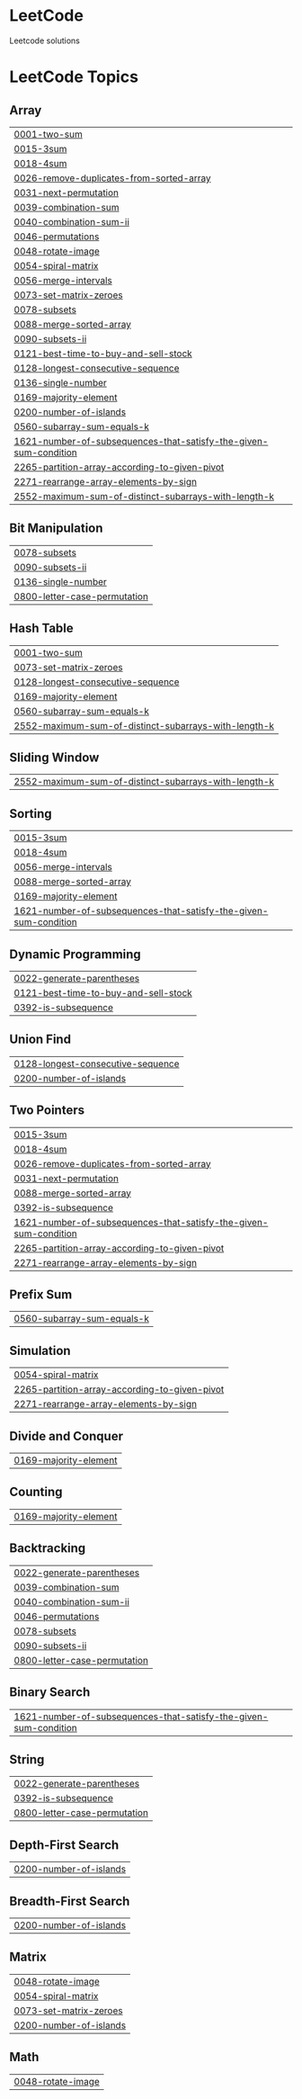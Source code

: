 # LeetCode
Leetcode solutions

<!---LeetCode Topics Start-->
# LeetCode Topics
## Array
|  |
| ------- |
| [0001-two-sum](https://github.com/shruticode81/LeetCode/tree/master/0001-two-sum) |
| [0015-3sum](https://github.com/shruticode81/LeetCode/tree/master/0015-3sum) |
| [0018-4sum](https://github.com/shruticode81/LeetCode/tree/master/0018-4sum) |
| [0026-remove-duplicates-from-sorted-array](https://github.com/shruticode81/LeetCode/tree/master/0026-remove-duplicates-from-sorted-array) |
| [0031-next-permutation](https://github.com/shruticode81/LeetCode/tree/master/0031-next-permutation) |
| [0039-combination-sum](https://github.com/shruticode81/LeetCode/tree/master/0039-combination-sum) |
| [0040-combination-sum-ii](https://github.com/shruticode81/LeetCode/tree/master/0040-combination-sum-ii) |
| [0046-permutations](https://github.com/shruticode81/LeetCode/tree/master/0046-permutations) |
| [0048-rotate-image](https://github.com/shruticode81/LeetCode/tree/master/0048-rotate-image) |
| [0054-spiral-matrix](https://github.com/shruticode81/LeetCode/tree/master/0054-spiral-matrix) |
| [0056-merge-intervals](https://github.com/shruticode81/LeetCode/tree/master/0056-merge-intervals) |
| [0073-set-matrix-zeroes](https://github.com/shruticode81/LeetCode/tree/master/0073-set-matrix-zeroes) |
| [0078-subsets](https://github.com/shruticode81/LeetCode/tree/master/0078-subsets) |
| [0088-merge-sorted-array](https://github.com/shruticode81/LeetCode/tree/master/0088-merge-sorted-array) |
| [0090-subsets-ii](https://github.com/shruticode81/LeetCode/tree/master/0090-subsets-ii) |
| [0121-best-time-to-buy-and-sell-stock](https://github.com/shruticode81/LeetCode/tree/master/0121-best-time-to-buy-and-sell-stock) |
| [0128-longest-consecutive-sequence](https://github.com/shruticode81/LeetCode/tree/master/0128-longest-consecutive-sequence) |
| [0136-single-number](https://github.com/shruticode81/LeetCode/tree/master/0136-single-number) |
| [0169-majority-element](https://github.com/shruticode81/LeetCode/tree/master/0169-majority-element) |
| [0200-number-of-islands](https://github.com/shruticode81/LeetCode/tree/master/0200-number-of-islands) |
| [0560-subarray-sum-equals-k](https://github.com/shruticode81/LeetCode/tree/master/0560-subarray-sum-equals-k) |
| [1621-number-of-subsequences-that-satisfy-the-given-sum-condition](https://github.com/shruticode81/LeetCode/tree/master/1621-number-of-subsequences-that-satisfy-the-given-sum-condition) |
| [2265-partition-array-according-to-given-pivot](https://github.com/shruticode81/LeetCode/tree/master/2265-partition-array-according-to-given-pivot) |
| [2271-rearrange-array-elements-by-sign](https://github.com/shruticode81/LeetCode/tree/master/2271-rearrange-array-elements-by-sign) |
| [2552-maximum-sum-of-distinct-subarrays-with-length-k](https://github.com/shruticode81/LeetCode/tree/master/2552-maximum-sum-of-distinct-subarrays-with-length-k) |
## Bit Manipulation
|  |
| ------- |
| [0078-subsets](https://github.com/shruticode81/LeetCode/tree/master/0078-subsets) |
| [0090-subsets-ii](https://github.com/shruticode81/LeetCode/tree/master/0090-subsets-ii) |
| [0136-single-number](https://github.com/shruticode81/LeetCode/tree/master/0136-single-number) |
| [0800-letter-case-permutation](https://github.com/shruticode81/LeetCode/tree/master/0800-letter-case-permutation) |
## Hash Table
|  |
| ------- |
| [0001-two-sum](https://github.com/shruticode81/LeetCode/tree/master/0001-two-sum) |
| [0073-set-matrix-zeroes](https://github.com/shruticode81/LeetCode/tree/master/0073-set-matrix-zeroes) |
| [0128-longest-consecutive-sequence](https://github.com/shruticode81/LeetCode/tree/master/0128-longest-consecutive-sequence) |
| [0169-majority-element](https://github.com/shruticode81/LeetCode/tree/master/0169-majority-element) |
| [0560-subarray-sum-equals-k](https://github.com/shruticode81/LeetCode/tree/master/0560-subarray-sum-equals-k) |
| [2552-maximum-sum-of-distinct-subarrays-with-length-k](https://github.com/shruticode81/LeetCode/tree/master/2552-maximum-sum-of-distinct-subarrays-with-length-k) |
## Sliding Window
|  |
| ------- |
| [2552-maximum-sum-of-distinct-subarrays-with-length-k](https://github.com/shruticode81/LeetCode/tree/master/2552-maximum-sum-of-distinct-subarrays-with-length-k) |
## Sorting
|  |
| ------- |
| [0015-3sum](https://github.com/shruticode81/LeetCode/tree/master/0015-3sum) |
| [0018-4sum](https://github.com/shruticode81/LeetCode/tree/master/0018-4sum) |
| [0056-merge-intervals](https://github.com/shruticode81/LeetCode/tree/master/0056-merge-intervals) |
| [0088-merge-sorted-array](https://github.com/shruticode81/LeetCode/tree/master/0088-merge-sorted-array) |
| [0169-majority-element](https://github.com/shruticode81/LeetCode/tree/master/0169-majority-element) |
| [1621-number-of-subsequences-that-satisfy-the-given-sum-condition](https://github.com/shruticode81/LeetCode/tree/master/1621-number-of-subsequences-that-satisfy-the-given-sum-condition) |
## Dynamic Programming
|  |
| ------- |
| [0022-generate-parentheses](https://github.com/shruticode81/LeetCode/tree/master/0022-generate-parentheses) |
| [0121-best-time-to-buy-and-sell-stock](https://github.com/shruticode81/LeetCode/tree/master/0121-best-time-to-buy-and-sell-stock) |
| [0392-is-subsequence](https://github.com/shruticode81/LeetCode/tree/master/0392-is-subsequence) |
## Union Find
|  |
| ------- |
| [0128-longest-consecutive-sequence](https://github.com/shruticode81/LeetCode/tree/master/0128-longest-consecutive-sequence) |
| [0200-number-of-islands](https://github.com/shruticode81/LeetCode/tree/master/0200-number-of-islands) |
## Two Pointers
|  |
| ------- |
| [0015-3sum](https://github.com/shruticode81/LeetCode/tree/master/0015-3sum) |
| [0018-4sum](https://github.com/shruticode81/LeetCode/tree/master/0018-4sum) |
| [0026-remove-duplicates-from-sorted-array](https://github.com/shruticode81/LeetCode/tree/master/0026-remove-duplicates-from-sorted-array) |
| [0031-next-permutation](https://github.com/shruticode81/LeetCode/tree/master/0031-next-permutation) |
| [0088-merge-sorted-array](https://github.com/shruticode81/LeetCode/tree/master/0088-merge-sorted-array) |
| [0392-is-subsequence](https://github.com/shruticode81/LeetCode/tree/master/0392-is-subsequence) |
| [1621-number-of-subsequences-that-satisfy-the-given-sum-condition](https://github.com/shruticode81/LeetCode/tree/master/1621-number-of-subsequences-that-satisfy-the-given-sum-condition) |
| [2265-partition-array-according-to-given-pivot](https://github.com/shruticode81/LeetCode/tree/master/2265-partition-array-according-to-given-pivot) |
| [2271-rearrange-array-elements-by-sign](https://github.com/shruticode81/LeetCode/tree/master/2271-rearrange-array-elements-by-sign) |
## Prefix Sum
|  |
| ------- |
| [0560-subarray-sum-equals-k](https://github.com/shruticode81/LeetCode/tree/master/0560-subarray-sum-equals-k) |
## Simulation
|  |
| ------- |
| [0054-spiral-matrix](https://github.com/shruticode81/LeetCode/tree/master/0054-spiral-matrix) |
| [2265-partition-array-according-to-given-pivot](https://github.com/shruticode81/LeetCode/tree/master/2265-partition-array-according-to-given-pivot) |
| [2271-rearrange-array-elements-by-sign](https://github.com/shruticode81/LeetCode/tree/master/2271-rearrange-array-elements-by-sign) |
## Divide and Conquer
|  |
| ------- |
| [0169-majority-element](https://github.com/shruticode81/LeetCode/tree/master/0169-majority-element) |
## Counting
|  |
| ------- |
| [0169-majority-element](https://github.com/shruticode81/LeetCode/tree/master/0169-majority-element) |
## Backtracking
|  |
| ------- |
| [0022-generate-parentheses](https://github.com/shruticode81/LeetCode/tree/master/0022-generate-parentheses) |
| [0039-combination-sum](https://github.com/shruticode81/LeetCode/tree/master/0039-combination-sum) |
| [0040-combination-sum-ii](https://github.com/shruticode81/LeetCode/tree/master/0040-combination-sum-ii) |
| [0046-permutations](https://github.com/shruticode81/LeetCode/tree/master/0046-permutations) |
| [0078-subsets](https://github.com/shruticode81/LeetCode/tree/master/0078-subsets) |
| [0090-subsets-ii](https://github.com/shruticode81/LeetCode/tree/master/0090-subsets-ii) |
| [0800-letter-case-permutation](https://github.com/shruticode81/LeetCode/tree/master/0800-letter-case-permutation) |
## Binary Search
|  |
| ------- |
| [1621-number-of-subsequences-that-satisfy-the-given-sum-condition](https://github.com/shruticode81/LeetCode/tree/master/1621-number-of-subsequences-that-satisfy-the-given-sum-condition) |
## String
|  |
| ------- |
| [0022-generate-parentheses](https://github.com/shruticode81/LeetCode/tree/master/0022-generate-parentheses) |
| [0392-is-subsequence](https://github.com/shruticode81/LeetCode/tree/master/0392-is-subsequence) |
| [0800-letter-case-permutation](https://github.com/shruticode81/LeetCode/tree/master/0800-letter-case-permutation) |
## Depth-First Search
|  |
| ------- |
| [0200-number-of-islands](https://github.com/shruticode81/LeetCode/tree/master/0200-number-of-islands) |
## Breadth-First Search
|  |
| ------- |
| [0200-number-of-islands](https://github.com/shruticode81/LeetCode/tree/master/0200-number-of-islands) |
## Matrix
|  |
| ------- |
| [0048-rotate-image](https://github.com/shruticode81/LeetCode/tree/master/0048-rotate-image) |
| [0054-spiral-matrix](https://github.com/shruticode81/LeetCode/tree/master/0054-spiral-matrix) |
| [0073-set-matrix-zeroes](https://github.com/shruticode81/LeetCode/tree/master/0073-set-matrix-zeroes) |
| [0200-number-of-islands](https://github.com/shruticode81/LeetCode/tree/master/0200-number-of-islands) |
## Math
|  |
| ------- |
| [0048-rotate-image](https://github.com/shruticode81/LeetCode/tree/master/0048-rotate-image) |
<!---LeetCode Topics End-->